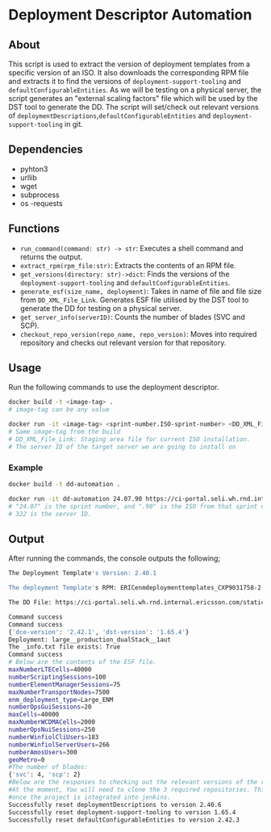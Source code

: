 # Deployment Descriptor Automation
## About
This script is used to extract the version of deployment templates from a specific version of an ISO.
It also downloads the corresponding RPM file and extracts it to find the versions of `deployment-support-tooling` and `defaultConfigurableEntities`.
As we will be testing on a physical server, the script generates an "external scaling factors" file which will be used by the DST tool to generate the DD.
The script will set/check out relevant versions of `deploymentDescriptions`,`defaultConfigurableEntities` and `deployment-support-tooling` in git.
## Dependencies
- pyhton3
- urllib
- wget
- subprocess
- os
  -requests

## Functions
* `run_command(command: str) -> str`: Executes a shell command and returns the output.
* `extract_rpm(rpm_file:str)`: Extracts the contents of an RPM file.
* `get_versions(directory: str)->dict`: Finds the versions of the `deployment-support-tooling`
  and `defaultConfigurableEntities`.
* `generate_esf(size_name, deployment)`: Takes in name of file and file size from `DD_XML_File_Link`.
  Generates ESF file utilised by the DST tool to generate the DD for testing on a physical server.
* `get_server_info(serverID)`: Counts the number of blades (SVC and SCP).
* `checkout_repo_version(repo_name, repo_version)`: Moves into required repository and checks out relevant version for that repository.
## Usage
Run the following commands to use the deployment descriptor.
```bash
docker build -t <image-tag> .
# image-tag can be any value
```
```bash
docker run -it <image-tag> <sprint-number.ISO-sprint-number> <DD_XML_File_Link> <server_ID>
# Same image-tag from the build
# DD_XML_File_Link: Staging area file for current ISO installation.
# The server ID of the target server we are going to install on
```
### Example
```bash
docker build -t dd-automation .
```
```bash
docker run -it dd-automation 24.07.90 https://ci-portal.seli.wh.rnd.internal.ericsson.com/static/tmpUploadSnapshot//2024-04-24_13-13-01/medium__production_dualStack_dd.xml 322
# "24.07" is the sprint number, and ".90" is the ISO from that sprint number
# 322 is the server ID.
```

## Output
After running the commands, the console outputs the following;
```bash
The Deployment Template's Version: 2.40.1

The deployment Template's RPM: ERICenmdeploymenttemplates_CXP9031758-2.40.1.rpm

The DD File: https://ci-portal.seli.wh.rnd.internal.ericsson.com/static/tmpUploadSnapshot//2024-04-24_13-02-31/large__production_dualStack__1aut_dd.xml

Command success
Command success
{'dce-version': '2.42.1', 'dst-version': '1.65.4'}
Deployment: large__production_dualStack__1aut
The _info.txt file exists: True
Command success
# Below are the contents of the ESF file.
maxNumberLTECells=40000
numberScriptingSessions=100
numberElementManagerSessions=75
maxNumberTransportNodes=7500
enm_deployment_type=Large_ENM
numberOpsGuiSessions=20
maxCells=40000
maxNumberWCDMACells=2000
numberOpsNuiSessions=250
numberWinfiolCliUsers=183
numberWinfiolServerUsers=266
numberAmosUsers=300
geoMetro=0
#The number of blades: 
{'svc': 4, 'scp': 2}
#Below are the responses to checking out the relevant versions of the required repositories:
#At the moment, You will need to clone the 3 required repositories. This requirement will be removed
#once the project is integrated into jenkins. 
Successfully reset deploymentDescriptions to version 2.40.6
Successfully reset deployment-support-tooling to version 1.65.4
Successfully reset defaultConfigurableEntities to version 2.42.3
```
